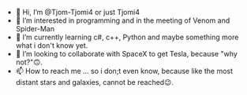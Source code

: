 - 👋 Hi, I’m @Tjom-Tjomi4 or just Tjomi4
- 👀 I’m interested in programming and in the meeting of Venom and Spider-Man
- 🌱 I’m currently learning c#, c++, Python and maybe something more what i don't know yet. 
- 💞️ I’m looking to collaborate with SpaceX to get Tesla, because "why not?"🙃.
- 📫 How to reach me ... so i don;t even know, because like the most distant stars and galaxies, cannot be reached😉.

<!---
Tjom-Tjomi4/Tjom-Tjomi4 is a ✨ special ✨ repository because its `README.md` (this file) appears on your GitHub profile.
You can click the Preview link to take a look at your changes.
--->

